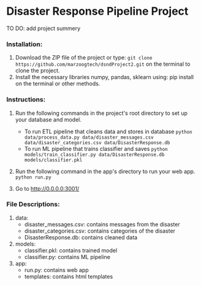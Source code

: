 # Disaster Response Pipeline Project
TO DO: add project summery


### Installation:
1. Download the ZIP file of the project or type: `git clone https://github.com/marzoogtech/dsndProject2.git` on the terminal to clone the project.
2. Install the necessary libraries numpy, pandas, sklearn using: pip install <library-name> on the terminal or other methods.

### Instructions:
1. Run the following commands in the project's root directory to set up your database and model.

    - To run ETL pipeline that cleans data and stores in database
        `python data/process_data.py data/disaster_messages.csv data/disaster_categories.csv data/DisasterResponse.db`
    - To run ML pipeline that trains classifier and saves
        `python models/train_classifier.py data/DisasterResponse.db models/classifier.pkl`

2. Run the following command in the app's directory to run your web app.
    `python run.py`

3. Go to http://0.0.0.0:3001/

### File Descriptions:
1. data:
    - disaster_messages.csv: contains messages from the disaster
    - disaster_categories.csv: contains categories of the disaster
    - DisasterResponse.db: contains cleaned data
2. models:  
    - classifier.pkl: contains trained model
    - classifier.py: contains ML pipeline
3. app:
    - run.py: contains web app
    - templates: contains html templates

